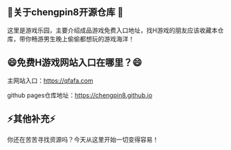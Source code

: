 ## 👋关于chengpin8开源仓库 👋

这里是游戏乐园，主要介绍成品游戏免费入口地址，找H游戏的朋友应该收藏本仓库，带你畅游男生晚上偷偷都想玩的游戏海洋！

## 😄免费H游戏网站入口在哪里？😄

主网站入口：<https://qfafa.com>

github pages仓库地址：<https://chengpin8.github.io>

## ⚡其他补充⚡

你还在苦苦寻找资源吗？今天从这里开始一切变得容易！
<!--
**chengpin8/chengpin8** is a ✨ _special_ ✨ repository because its `README.md` (this file) appears on your GitHub profile.

Here are some ideas to get you started:

- 🔭 I’m currently working on ...
- 🌱 I’m currently learning ...
- 👯 I’m looking to collaborate on ...
- 🤔 I’m looking for help with ...
- 💬 Ask me about ...
- 📫 How to reach me: ...
- 😄 Pronouns: ...
- ⚡ Fun fact: ...
-->
